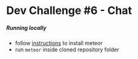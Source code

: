 # Dev Challenge #6 - Chat

##### Running locally

- follow [instructions](https://www.meteor.com/install) to install meteor
- run ``meteor`` inside cloned repository folder

